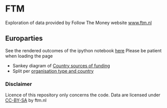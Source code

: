 # FTM
Exploration of data provided by Follow The Money website www.ftm.nl

## Europarties
See the rendered outcomes of the ipython notebook [here](https://nbviewer.jupyter.org/github/igornikolic/FTM/blob/master/Europarties/Europarties_visualisations.ipynb) Please be patient when loading the page
* Sankey diagram of [Country sources of funding](https://plot.ly/~igorn/32)
* Split per [organisation type and country](https://plot.ly/~igorn/26)

### Disclaimer
Licence of this repository only concerns the code. Data are licensed under [CC-BY-SA](https://creativecommons.org/licenses/by-sa/4.0/) by ftm.nl
